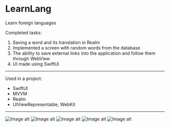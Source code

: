 # LearnLang
 Learn foreign languages

 Completed tasks: 
1. Saving a word and its translation in Realm
2. Implemented a screen with random words from the database
3. The ability to save external links into the application and follow them through WebView
4. UI made using SwiftUI

---
 Used in a project:
* SwiftUI
* MVVM
* Realm
* UIViewRepresentable, WebKit

---
![Image alt](https://github.com/AlexKolch/LearnLang/blob/main/Screen/Simulator%20Screenshot%201%20.jpg)
![Image alt](https://github.com/AlexKolch/LearnLang/blob/main/Screen/Simulator%20Screenshot%202.jpg)
![Image alt](https://github.com/AlexKolch/LearnLang/blob/main/Screen/Simulator%20Screenshot%203.jpg)
![Image alt](https://github.com/AlexKolch/LearnLang/blob/main/Screen/Simulator%20Screenshot%204.jpg)
![Image alt](https://github.com/AlexKolch/LearnLang/blob/main/Screen/Simulator%20Screenshot%205.jpg) 
